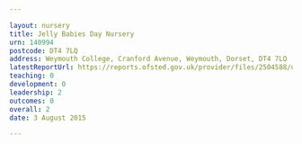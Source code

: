 ```yaml
---

layout: nursery
title: Jelly Babies Day Nursery
urn: 140994
postcode: DT4 7LQ
address: Weymouth College, Cranford Avenue, Weymouth, Dorset, DT4 7LQ
latestReportUrl: https://reports.ofsted.gov.uk/provider/files/2504588/urn/140994.pdf
teaching: 0
development: 0
leadership: 2
outcomes: 0
overall: 2
date: 3 August 2015

---
```

